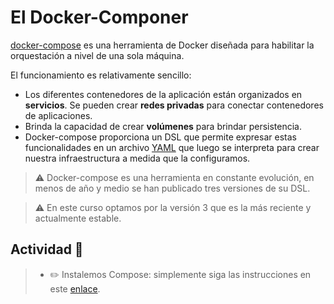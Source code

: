 # El Docker-Componer

[docker-compose](https://docs.docker.com/compose/) es una herramienta de Docker diseñada para habilitar la orquestación a nivel de una sola máquina.

El funcionamiento es relativamente sencillo:

- Los diferentes contenedores de la aplicación están organizados en **servicios**.
Se pueden crear **redes privadas** para conectar contenedores de aplicaciones.
- Brinda la capacidad de crear **volúmenes** para brindar persistencia.
- Docker-compose proporciona un DSL que permite expresar estas funcionalidades en un archivo [YAML](https://es.wikipedia.org/wiki/YAML) que luego se interpreta para crear nuestra infraestructura a medida que la configuramos.

> ⚠️ Docker-compose es una herramienta en constante evolución, en menos de año y medio se han publicado tres versiones de su DSL.

> ⚠️ En este curso optamos por la versión 3 que es la más reciente y actualmente estable.

## Actividad 📖

>- ✏️ Instalemos Compose: simplemente siga las instrucciones en este [enlace](https://docs.docker.com/compose/install/#install-compose).